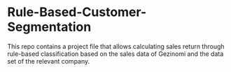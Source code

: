 # Rule-Based-Customer-Segmentation
This repo contains a project file that allows calculating sales return through rule-based classification based on the sales data of Gezinomi and the data set of the relevant company.
